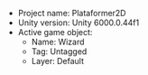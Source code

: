 <!-- UNITY CODE ASSIST INSTRUCTIONS START -->
- Project name: Plataformer2D
- Unity version: Unity 6000.0.44f1
- Active game object:
  - Name: Wizard
  - Tag: Untagged
  - Layer: Default
<!-- UNITY CODE ASSIST INSTRUCTIONS END -->